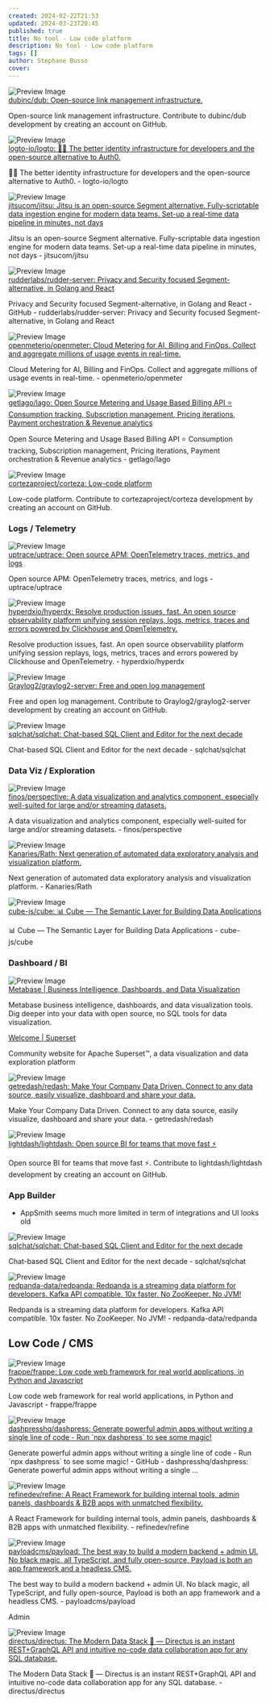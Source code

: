 ```yaml
---
created: 2024-02-22T21:53
updated: 2024-03-23T20:45
published: true
title: No tool - Low code platform
description: No tool - Low code platform
tags: []
author: Stephane Busso
cover:
---
```



<div class="p-4 flex">
  <div class="w-24 h-24 mr-4 flex-shrink-0">
    <img src="https://repository-images.githubusercontent.com/529708137/b511aa1c-7e86-4dfd-ba1e-df76e0adf023" alt="Preview Image" class="w-full h-full object-cover rounded">
  </div>
  <div>
    <div class="text-xl font-semibold mb-2 flex items-center">
      <a href="https://github.com/dubinc/dub" target="_blank" class="text-blue-600 hover:underline">dubinc/dub: Open-source link management infrastructure.</a>
    </div>
    <p class="text-gray-600">Open-source link management infrastructure. Contribute to dubinc/dub development by creating an account on GitHub.</p>
  </div>
</div>



<div class="p-4 flex">
  <div class="w-24 h-24 mr-4 flex-shrink-0">
    <img src="https://repository-images.githubusercontent.com/378310716/5060c6dc-22ac-4a8f-a9ac-4e18c02b8aa8" alt="Preview Image" class="w-full h-full object-cover rounded">
  </div>
  <div>
    <div class="text-xl font-semibold mb-2 flex items-center">
      <a href="https://github.com/logto-io/logto" target="_blank" class="text-blue-600 hover:underline">logto-io/logto: 🧑‍🚀 The better identity infrastructure for developers and the open-source alternative to Auth0.</a>
    </div>
    <p class="text-gray-600">🧑‍🚀 The better identity infrastructure for developers and the open-source alternative to Auth0. - logto-io/logto</p>
  </div>
</div>



<div class="p-4 flex">
  <div class="w-24 h-24 mr-4 flex-shrink-0">
    <img src="https://repository-images.githubusercontent.com/285012857/d1144180-9639-11eb-8848-d7d896d426ff" alt="Preview Image" class="w-full h-full object-cover rounded">
  </div>
  <div>
    <div class="text-xl font-semibold mb-2 flex items-center">
      <a href="https://github.com/jitsucom/jitsu" target="_blank" class="text-blue-600 hover:underline">jitsucom/jitsu: Jitsu is an open-source Segment alternative. Fully-scriptable data ingestion engine for modern data teams. Set-up a real-time data pipeline in minutes, not days</a>
    </div>
    <p class="text-gray-600">Jitsu is an open-source Segment alternative. Fully-scriptable data ingestion engine for modern data teams. Set-up a real-time data pipeline in minutes, not days - jitsucom/jitsu</p>
  </div>
</div>



<div class="p-4 flex">
  <div class="w-24 h-24 mr-4 flex-shrink-0">
    <img src="https://repository-images.githubusercontent.com/197743848/836735f6-dc16-4906-9d1f-2fce19b48665" alt="Preview Image" class="w-full h-full object-cover rounded">
  </div>
  <div>
    <div class="text-xl font-semibold mb-2 flex items-center">
      <a href="https://github.com/rudderlabs/rudder-server" target="_blank" class="text-blue-600 hover:underline">rudderlabs/rudder-server: Privacy and Security focused Segment-alternative, in Golang and React</a>
    </div>
    <p class="text-gray-600">Privacy and Security focused Segment-alternative, in Golang and React   - GitHub - rudderlabs/rudder-server: Privacy and Security focused Segment-alternative, in Golang and React</p>
  </div>
</div>




<div class="p-4 flex">
  <div class="w-24 h-24 mr-4 flex-shrink-0">
    <img src="https://repository-images.githubusercontent.com/650344440/11b72f99-1d37-4c19-ac01-a35f92c1929a" alt="Preview Image" class="w-full h-full object-cover rounded">
  </div>
  <div>
    <div class="text-xl font-semibold mb-2 flex items-center">
      <a href="https://github.com/openmeterio/openmeter" target="_blank" class="text-blue-600 hover:underline">openmeterio/openmeter: Cloud Metering for AI, Billing and FinOps. Collect and aggregate millions of usage events in real-time.</a>
    </div>
    <p class="text-gray-600">Cloud Metering for AI, Billing and FinOps. Collect and aggregate millions of usage events in real-time. - openmeterio/openmeter</p>
  </div>
</div>



<div class="p-4 flex">
  <div class="w-24 h-24 mr-4 flex-shrink-0">
    <img src="https://opengraph.githubassets.com/f76fadc5d3d11feb6fa1bb0fc848dc87c4df892e8908e782ad14b708d310c41c/getlago/lago" alt="Preview Image" class="w-full h-full object-cover rounded">
  </div>
  <div>
    <div class="text-xl font-semibold mb-2 flex items-center">
      <a href="https://github.com/getlago/lago" target="_blank" class="text-blue-600 hover:underline">getlago/lago: Open Source Metering and Usage Based Billing API ⭐️ Consumption tracking, Subscription management, Pricing iterations, Payment orchestration & Revenue analytics</a>
    </div>
    <p class="text-gray-600">Open Source Metering and Usage Based Billing API ⭐️ Consumption tracking, Subscription management, Pricing iterations, Payment orchestration & Revenue analytics - getlago/lago</p>
  </div>
</div>



<div class="p-4 flex">
  <div class="w-24 h-24 mr-4 flex-shrink-0">
    <img src="https://opengraph.githubassets.com/4d3011fbdbc7a23e2341624c95f4e0f835dc89e6b15ade9d5c95001b7aa144a5/cortezaproject/corteza" alt="Preview Image" class="w-full h-full object-cover rounded">
  </div>
  <div>
    <div class="text-xl font-semibold mb-2 flex items-center">
      <a href="https://github.com/cortezaproject/corteza" target="_blank" class="text-blue-600 hover:underline">cortezaproject/corteza: Low-code platform</a>
    </div>
    <p class="text-gray-600">Low-code platform. Contribute to cortezaproject/corteza development by creating an account on GitHub.</p>
  </div>
</div>


### Logs / Telemetry


<div class="p-4 flex">
  <div class="w-24 h-24 mr-4 flex-shrink-0">
    <img src="https://opengraph.githubassets.com/0f37741322b27fadbc1cdd36a36db424aaf3c0d460180388fb07e521eb2630f3/uptrace/uptrace" alt="Preview Image" class="w-full h-full object-cover rounded">
  </div>
  <div>
    <div class="text-xl font-semibold mb-2 flex items-center">
      <a href="https://github.com/uptrace/uptrace" target="_blank" class="text-blue-600 hover:underline">uptrace/uptrace: Open source APM: OpenTelemetry traces, metrics, and logs</a>
    </div>
    <p class="text-gray-600">Open source APM: OpenTelemetry traces, metrics, and logs - uptrace/uptrace</p>
  </div>
</div>



<div class="p-4 flex">
  <div class="w-24 h-24 mr-4 flex-shrink-0">
    <img src="https://opengraph.githubassets.com/8e9b50e8d8c8b102448f3986fef2c57ee762dc6246db3422805f3625a91d455f/hyperdxio/hyperdx" alt="Preview Image" class="w-full h-full object-cover rounded">
  </div>
  <div>
    <div class="text-xl font-semibold mb-2 flex items-center">
      <a href="https://github.com/hyperdxio/hyperdx" target="_blank" class="text-blue-600 hover:underline">hyperdxio/hyperdx: Resolve production issues, fast. An open source observability platform unifying session replays, logs, metrics, traces and errors powered by Clickhouse and OpenTelemetry.</a>
    </div>
    <p class="text-gray-600">Resolve production issues, fast. An open source observability platform unifying session replays, logs, metrics, traces and errors powered by Clickhouse and OpenTelemetry. - hyperdxio/hyperdx</p>
  </div>
</div>




<div class="p-4 flex">
  <div class="w-24 h-24 mr-4 flex-shrink-0">
    <img src="https://opengraph.githubassets.com/fe3ea20251e6d1bc3a9ba5411e971ee498b83c1a6441342433601fa41b08750b/Graylog2/graylog2-server" alt="Preview Image" class="w-full h-full object-cover rounded">
  </div>
  <div>
    <div class="text-xl font-semibold mb-2 flex items-center">
      <a href="https://github.com/Graylog2/graylog2-server" target="_blank" class="text-blue-600 hover:underline">Graylog2/graylog2-server: Free and open log management</a>
    </div>
    <p class="text-gray-600">Free and open log management. Contribute to Graylog2/graylog2-server development by creating an account on GitHub.</p>
  </div>
</div>




<div class="p-4 flex">
  <div class="w-24 h-24 mr-4 flex-shrink-0">
    <img src="https://repository-images.githubusercontent.com/614656648/5abd81d4-f291-41e5-b8e0-a3f3d2904737" alt="Preview Image" class="w-full h-full object-cover rounded">
  </div>
  <div>
    <div class="text-xl font-semibold mb-2 flex items-center">
      <a href="https://github.com/sqlchat/sqlchat" target="_blank" class="text-blue-600 hover:underline">sqlchat/sqlchat: Chat-based SQL Client and Editor for the next decade</a>
    </div>
    <p class="text-gray-600">Chat-based SQL Client and Editor for the next decade - sqlchat/sqlchat</p>
  </div>
</div>



### Data Viz / Exploration


<div class="p-4 flex">
  <div class="w-24 h-24 mr-4 flex-shrink-0">
    <img src="https://repository-images.githubusercontent.com/109291007/64988459-0986-451d-b9c7-4cad8be424b1" alt="Preview Image" class="w-full h-full object-cover rounded">
  </div>
  <div>
    <div class="text-xl font-semibold mb-2 flex items-center">
      <a href="https://github.com/finos/perspective" target="_blank" class="text-blue-600 hover:underline">finos/perspective: A data visualization and analytics component, especially well-suited for large and/or streaming datasets.</a>
    </div>
    <p class="text-gray-600">A data visualization and analytics component, especially well-suited for large and/or streaming datasets. - finos/perspective</p>
  </div>
</div>



<div class="p-4 flex">
  <div class="w-24 h-24 mr-4 flex-shrink-0">
    <img src="https://repository-images.githubusercontent.com/204949916/1c504901-733b-4bf5-b887-9c7fc75397fa" alt="Preview Image" class="w-full h-full object-cover rounded">
  </div>
  <div>
    <div class="text-xl font-semibold mb-2 flex items-center">
      <a href="https://github.com/Kanaries/Rath" target="_blank" class="text-blue-600 hover:underline">Kanaries/Rath: Next generation of automated data exploratory analysis and visualization platform.</a>
    </div>
    <p class="text-gray-600">Next generation of automated data exploratory analysis and visualization platform. - Kanaries/Rath</p>
  </div>
</div>




<div class="p-4 flex">
  <div class="w-24 h-24 mr-4 flex-shrink-0">
    <img src="https://repository-images.githubusercontent.com/149026292/a2901cd6-298a-4285-a023-a23670ec6431" alt="Preview Image" class="w-full h-full object-cover rounded">
  </div>
  <div>
    <div class="text-xl font-semibold mb-2 flex items-center">
      <a href="https://github.com/cube-js/cube" target="_blank" class="text-blue-600 hover:underline">cube-js/cube: 📊  Cube — The Semantic Layer for Building Data Applications</a>
    </div>
    <p class="text-gray-600">📊  Cube — The Semantic Layer for Building Data Applications - cube-js/cube</p>
  </div>
</div>


### Dashboard / BI


<div class="p-4 flex">
  <div class="w-24 h-24 mr-4 flex-shrink-0">
    <img src="https://www.metabase.com/images/opengraph/home-og.jpg" alt="Preview Image" class="w-full h-full object-cover rounded">
  </div>
  <div>
    <div class="text-xl font-semibold mb-2 flex items-center">
      <a href="https://www.metabase.com" target="_blank" class="text-blue-600 hover:underline">Metabase | Business Intelligence, Dashboards, and Data Visualization</a>
    </div>
    <p class="text-gray-600">Metabase business intelligence, dashboards, and data visualization tools. Dig deeper into your data with open source, no SQL tools for data visualization.</p>
  </div>
</div>



<div class="p-4 flex">
  <div class="w-24 h-24 mr-4 flex-shrink-0">

  </div>
  <div>
    <div class="text-xl font-semibold mb-2 flex items-center">
      <a href="https://superset.apache.org" target="_blank" class="text-blue-600 hover:underline">Welcome | Superset</a>
    </div>
    <p class="text-gray-600">Community website for Apache Superset™, a data visualization and data exploration platform</p>
  </div>
</div>




<div class="p-4 flex">
  <div class="w-24 h-24 mr-4 flex-shrink-0">
    <img src="https://opengraph.githubassets.com/e1e4c586af85164c27cc30844b1574c5d2dc158b3e13e1bfdaea38b7d99593d3/getredash/redash" alt="Preview Image" class="w-full h-full object-cover rounded">
  </div>
  <div>
    <div class="text-xl font-semibold mb-2 flex items-center">
      <a href="https://github.com/getredash/redash" target="_blank" class="text-blue-600 hover:underline">getredash/redash: Make Your Company Data Driven. Connect to any data source, easily visualize, dashboard and share your data.</a>
    </div>
    <p class="text-gray-600">Make Your Company Data Driven. Connect to any data source, easily visualize, dashboard and share your data. - getredash/redash</p>
  </div>
</div>




<div class="p-4 flex">
  <div class="w-24 h-24 mr-4 flex-shrink-0">
    <img src="https://opengraph.githubassets.com/2927491d5c37d09e5b837ab13934835d7e8f6952704e9e57deed9e24e0f06246/lightdash/lightdash" alt="Preview Image" class="w-full h-full object-cover rounded">
  </div>
  <div>
    <div class="text-xl font-semibold mb-2 flex items-center">
      <a href="https://github.com/lightdash/lightdash" target="_blank" class="text-blue-600 hover:underline">lightdash/lightdash: Open source BI for teams that move fast ⚡️</a>
    </div>
    <p class="text-gray-600">Open source BI for teams that move fast ⚡️. Contribute to lightdash/lightdash development by creating an account on GitHub.</p>
  </div>
</div>


### App Builder
- AppSmith seems much more limited in term of integrations and UI looks old




<div class="p-4 flex">
  <div class="w-24 h-24 mr-4 flex-shrink-0">
    <img src="https://repository-images.githubusercontent.com/614656648/5abd81d4-f291-41e5-b8e0-a3f3d2904737" alt="Preview Image" class="w-full h-full object-cover rounded">
  </div>
  <div>
    <div class="text-xl font-semibold mb-2 flex items-center">
      <a href="https://github.com/sqlchat/sqlchat" target="_blank" class="text-blue-600 hover:underline">sqlchat/sqlchat: Chat-based SQL Client and Editor for the next decade</a>
    </div>
    <p class="text-gray-600">Chat-based SQL Client and Editor for the next decade - sqlchat/sqlchat</p>
  </div>
</div>





<div class="p-4 flex">
  <div class="w-24 h-24 mr-4 flex-shrink-0">
    <img src="https://repository-images.githubusercontent.com/309512982/5f774c00-279b-11eb-815d-c8ee10fbb94f" alt="Preview Image" class="w-full h-full object-cover rounded">
  </div>
  <div>
    <div class="text-xl font-semibold mb-2 flex items-center">
      <a href="https://github.com/redpanda-data/redpanda/" target="_blank" class="text-blue-600 hover:underline">redpanda-data/redpanda: Redpanda is a streaming data platform for developers. Kafka API compatible. 10x faster. No ZooKeeper. No JVM!</a>
    </div>
    <p class="text-gray-600">Redpanda is a streaming data platform for developers. Kafka API compatible. 10x faster. No ZooKeeper. No JVM! - redpanda-data/redpanda</p>
  </div>
</div>


## Low Code / CMS


<div class="p-4 flex">
  <div class="w-24 h-24 mr-4 flex-shrink-0">
    <img src="https://opengraph.githubassets.com/b894dda3d91443b56d5b887e9f26f8aefc377b40c6013952d2435e1c440a33e5/frappe/frappe" alt="Preview Image" class="w-full h-full object-cover rounded">
  </div>
  <div>
    <div class="text-xl font-semibold mb-2 flex items-center">
      <a href="https://github.com/frappe/frappe" target="_blank" class="text-blue-600 hover:underline">frappe/frappe: Low code web framework for real world applications, in Python and Javascript</a>
    </div>
    <p class="text-gray-600">Low code web framework for real world applications, in Python and Javascript - frappe/frappe</p>
  </div>
</div>




<div class="p-4 flex">
  <div class="w-24 h-24 mr-4 flex-shrink-0">
    <img src="https://repository-images.githubusercontent.com/525004931/a0e0770e-b8f4-4518-add7-3d900e243d29" alt="Preview Image" class="w-full h-full object-cover rounded">
  </div>
  <div>
    <div class="text-xl font-semibold mb-2 flex items-center">
      <a href="https://github.com/dashpresshq/dashpress" target="_blank" class="text-blue-600 hover:underline">dashpresshq/dashpress: Generate powerful admin apps without writing a single line of code - Run `npx dashpress` to see some magic!</a>
    </div>
    <p class="text-gray-600">Generate powerful admin apps without writing a single line of code - Run `npx dashpress` to see some magic!  - GitHub - dashpresshq/dashpress: Generate powerful admin apps without writing a single ...</p>
  </div>
</div>



<div class="p-4 flex">
  <div class="w-24 h-24 mr-4 flex-shrink-0">
    <img src="https://repository-images.githubusercontent.com/331293626/c760bee2-be89-478e-88a0-0424d1eaed7a" alt="Preview Image" class="w-full h-full object-cover rounded">
  </div>
  <div>
    <div class="text-xl font-semibold mb-2 flex items-center">
      <a href="https://github.com/refinedev/refine" target="_blank" class="text-blue-600 hover:underline">refinedev/refine: A React Framework for building  internal tools, admin panels, dashboards & B2B apps with unmatched flexibility.</a>
    </div>
    <p class="text-gray-600">A React Framework for building  internal tools, admin panels, dashboards & B2B apps with unmatched flexibility. - refinedev/refine</p>
  </div>
</div>



<div class="p-4 flex">
  <div class="w-24 h-24 mr-4 flex-shrink-0">
    <img src="https://repository-images.githubusercontent.com/327089870/01936d93-1fb4-415e-8451-1d84dc56d00d" alt="Preview Image" class="w-full h-full object-cover rounded">
  </div>
  <div>
    <div class="text-xl font-semibold mb-2 flex items-center">
      <a href="https://github.com/payloadcms/payload" target="_blank" class="text-blue-600 hover:underline">payloadcms/payload: The best way to build a modern backend + admin UI. No black magic, all TypeScript, and fully open-source, Payload is both an app framework and a headless CMS.</a>
    </div>
    <p class="text-gray-600">The best way to build a modern backend + admin UI. No black magic, all TypeScript, and fully open-source, Payload is both an app framework and a headless CMS. - payloadcms/payload</p>
  </div>
</div>


Admin

<div class="p-4 flex">
  <div class="w-24 h-24 mr-4 flex-shrink-0">
    <img src="https://repository-images.githubusercontent.com/7122594/7e5b1d59-0bc8-47c3-8a94-c63db5a9c9de" alt="Preview Image" class="w-full h-full object-cover rounded">
  </div>
  <div>
    <div class="text-xl font-semibold mb-2 flex items-center">
      <a href="https://github.com/directus/directus" target="_blank" class="text-blue-600 hover:underline">directus/directus: The Modern Data Stack 🐰 — Directus is an instant REST+GraphQL API and intuitive no-code data collaboration app for any SQL database.</a>
    </div>
    <p class="text-gray-600">The Modern Data Stack 🐰 — Directus is an instant REST+GraphQL API and intuitive no-code data collaboration app for any SQL database. - directus/directus</p>
  </div>
</div>
